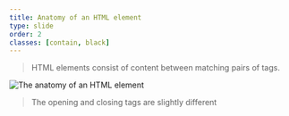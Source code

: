 ```yaml
---
title: Anatomy of an HTML element
type: slide
order: 2
classes: [contain, black]
---
```


> HTML elements consist of content between matching pairs of tags.

![The anatomy of an HTML element](images/grumpy-cat-small.png)

> The opening and closing tags are slightly different